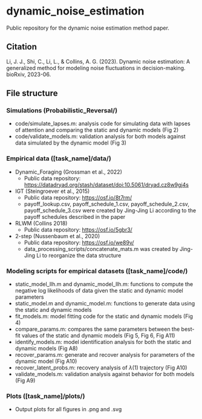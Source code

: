 # dynamic_noise_estimation
 Public repository for the dynamic noise estimation method paper.

## Citation
 Li, J. J., Shi, C., Li, L., & Collins, A. G. (2023). Dynamic noise estimation: A generalized method for modeling noise fluctuations in decision-making. bioRxiv, 2023-06.

## File structure

### Simulations (Probabilistic_Reversal/)
- code/simulate_lapses.m: analysis code for simulating data with lapses of attention and comparing the static and dynamic models (Fig 2)
- code/validate_models.m: validation analysis for both models against data simulated by the dynamic model (Fig 3)


### Empirical data ([task_name]/data/)
- Dynamic_Foraging (Grossman et al., 2022)
    - Public data repository: https://datadryad.org/stash/dataset/doi:10.5061/dryad.cz8w9gj4s
- IGT (Steingroever et al., 2015)
    - Public data repository: https://osf.io/8t7rm/
    - payoff_lookup.csv, payoff_schedule_1.csv, payoff_schedule_2.csv, payoff_schedule_3.csv were created by Jing-Jing Li according to the payoff schedules described in the paper
- RLWM (Collins 2018)
    - Public data repository: https://osf.io/5gbr3/ 
- 2-step (Nussenbaum et al., 2020)
    - Public data repository: https://osf.io/we89v/
    - data_processing_scripts/concatenate_mats.m was created by Jing-Jing Li to reorganize the data structure

### Modeling scripts for empirical datasets ([task_name]/code/)
- static_model_llh.m and dynamic_model_llh.m: functions to compute the negative log likelihoods of data given the static and dynamic model parameters
- static_model.m and dynamic_model.m: functions to generate data using the static and dynamic models
- fit_models.m: model fitting code for the static and dynamic models (Fig 4)
- compare_params.m: compares the same parameters between the best-fit values of the static and dynamic models (Fig 5, Fig 6, Fig A11)
- identify_models.m: model identification analysis for both the static and dynamic models (Fig A8)
- recover_params.m: generate and recover analysis for parameters of the dynamic model (Fig A10)
- recover_latent_probs.m: recovery analysis of $\lambda(1)$ trajectory (Fig A10)
- validate_models.m: validation analysis against behavior for both models (Fig A9)

### Plots ([task_name]/plots/)
- Output plots for all figures in .png and .svg

